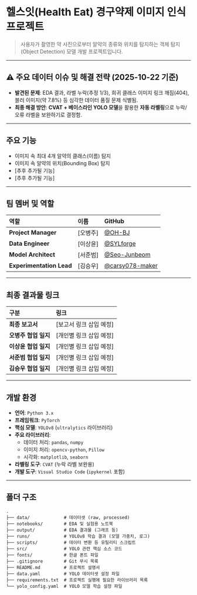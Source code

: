 # 헬스잇(Health Eat) 경구약제 이미지 인식 프로젝트

> 사용자가 촬영한 약 사진으로부터 알약의 종류와 위치를 탐지하는 객체 탐지(Object Detection) 모델 개발 프로젝트입니다.

---

## ⚠️ 주요 데이터 이슈 및 해결 전략 (2025-10-22 기준)
- **발견된 문제**: EDA 결과, 라벨 누락(추정 1/3), 희귀 클래스 이미지 링크 깨짐(404), 블러 이미지(약 7.8%) 등 심각한 데이터 품질 문제 식별됨.
- **최종 해결 방안**: **CVAT + 베이스라인 YOLO 모델**을 활용한 **자동 라벨링**으로 누락/오류 라벨을 보완하기로 결정함.

---

##  주요 기능
- 이미지 속 최대 4개 알약의 클래스(이름) 탐지
- 이미지 속 알약의 위치(Bounding Box) 탐지
- [추후 추가될 기능]
- [추후 추가될 기능]

---

##  팀 멤버 및 역할
| 역할 | 이름 | GitHub |
| :--- | :--- | :--- |
|  **Project Manager** | [오병주] | [@OH-BJ](https://github.com/OH-BJ) |
|  **Data Engineer** | [이상윤] | [@SYLforge](https://github.com/SYLforge) |
|  **Model Architect** | [서준범] | [@Seo-Junbeom](https://github.com/Seo-Junbeom) |
|  **Experimentation Lead** | [김승우] | [@carsy078-maker](https://github.com/carsy078-maker) |

---

##  최종 결과물 링크
| 구분 | 링크 |
| :--- | :--- |
|  **최종 보고서** | [보고서 링크 삽입 예정] |
|  **오병주 협업 일지** | [개인별 링크 삽입 예정] |
|  **이상윤 협업 일지** | [개인별 링크 삽입 예정] |
|  **서준범 협업 일지** | [개인별 링크 삽입 예정] |
|  **김승우 협업 일지** | [개인별 링크 삽입 예정] |

---

##  개발 환경
- **언어**: `Python 3.x`
- **프레임워크**: `PyTorch`
- **핵심 모델**: `YOLOv8` (`ultralytics` 라이브러리)
- **주요 라이브러리**:
    * 데이터 처리: `pandas`, `numpy`
    * 이미지 처리: `opencv-python`, `Pillow`
    * 시각화: `matplotlib`, `seaborn`
- **라벨링 도구**: `CVAT` (누락 라벨 보완용)
- **개발 도구**: `Visual Studio Code` (`ipykernel` 포함)

---

##  폴더 구조

```
.
├── data/             # 데이터셋 (raw, processed)
├── notebooks/        # EDA 및 실험용 노트북
├── output/           # EDA 결과물 (그래프 등)
├── runs/             # YOLOv8 학습 결과 (모델 가중치, 로그)
├── scripts/          # 데이터 변환 등 유틸리티 스크립트
├── src/              # YOLO 관련 핵심 소스 코드
├── fonts/            # 한글 폰트 파일
├── .gitignore        # Git 무시 목록
├── README.md         # 프로젝트 설명서
├── data.yaml         # YOLO 데이터셋 설정 파일
├── requirements.txt  # 프로젝트 실행에 필요한 라이브러리 목록
└── yolo_config.yaml  # YOLO 모델 학습 설정 파일
```